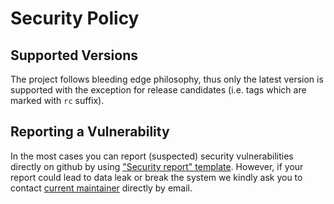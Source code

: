 # Security Policy

## Supported Versions

The project follows bleeding edge philosophy, thus only the latest version is supported with the exception for release candidates (i.e. tags which are marked with `rc` suffix).

## Reporting a Vulnerability

In the most cases you can report (suspected) security vulnerabilities directly on github by using ["Security report" template](https://github.com/arcan1s/ahriman/issues/new?assignees=&labels=security&template=02-security-report.md&title=). However, if your report could lead to data leak or break the system we kindly ask you to contact [current maintainer](AUTHORS) directly by email.
